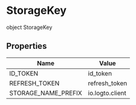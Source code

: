# StorageKey

object StorageKey

## Properties

| Name                | Value           |
| ------------------- | --------------- |
| ID_TOKEN            | id_token        |
| REFRESH_TOKEN       | refresh_token   |
| STORAGE_NAME_PREFIX | io.logto.client |
